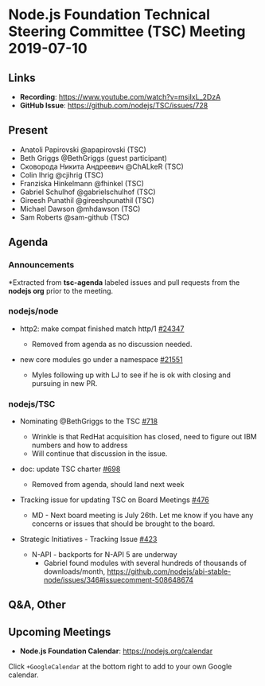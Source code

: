 # Node.js Foundation Technical Steering Committee (TSC) Meeting 2019-07-10

## Links

* **Recording**:  https://www.youtube.com/watch?v=msjIxL_2DzA
* **GitHub Issue**: https://github.com/nodejs/TSC/issues/728

## Present

* Anatoli Papirovski @apapirovski (TSC)
* Beth Griggs @BethGriggs (guest participant)
* Сковорода Никита Андреевич @ChALkeR (TSC)
* Colin Ihrig @cjihrig (TSC)
* Franziska Hinkelmann @fhinkel (TSC)
* Gabriel Schulhof @gabrielschulhof (TSC)
* Gireesh Punathil @gireeshpunathil (TSC)
* Michael Dawson @mhdawson (TSC)
* Sam Roberts @sam-github (TSC)

## Agenda

### Announcements
 
*Extracted from **tsc-agenda** labeled issues and pull requests from the **nodejs org** prior to the meeting.

### nodejs/node

* http2: make compat finished match http/1 [#24347](https://github.com/nodejs/node/pull/24347)
  * Removed from agenda as no discussion needed.

* new core modules go under a namespace 
[#21551](https://github.com/nodejs/node/pull/21551)
  * Myles following up with LJ to see if he is ok with closing and pursuing in new
    PR.

### nodejs/TSC

* Nominating @BethGriggs to the TSC [#718](https://github.com/nodejs/TSC/issues/718)
  * Wrinkle is that RedHat acquisition has closed, need to figure out IBM numbers
    and how to address
  * Will continue that discussion in the issue.

* doc: update TSC charter [#698](https://github.com/nodejs/TSC/pull/698)
  * Removed from agenda, should land next week

* Tracking issue for updating TSC on Board Meetings [#476](https://github.com/nodejs/TSC/issues/476)
  * MD - Next board meeting is July 26th. Let me know if you have any concerns or 
    issues that should be brought to the board.

* Strategic Initiatives - Tracking Issue [#423](https://github.com/nodejs/TSC/issues/423)
  * N-API - backports for N-API 5 are underway
    * Gabriel found modules with several hundreds of thousands of downloads/month,
      https://github.com/nodejs/abi-stable-node/issues/346#issuecomment-508648674

## Q&A, Other

## Upcoming Meetings

* **Node.js Foundation Calendar**: https://nodejs.org/calendar

Click `+GoogleCalendar` at the bottom right to add to your own Google calendar.


